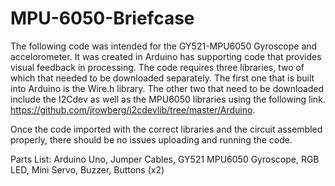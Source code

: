 # MPU-6050-Briefcase
The following code was intended for the GY521-MPU6050 Gyroscope and accelorometer. It was created in Arduino has supporting code that
provides visual feedback in processing. The code requires three libraries, two of which that needed to be downloaded separately. The 
first one that is built into Arduino is the Wire.h library. The other two that need to be downloaded include the I2Cdev as well as the 
MPU6050 libraries using the following link. https://github.com/jrowberg/i2cdevlib/tree/master/Arduino.

Once the code imported with the correct libraries and the circuit assembled properly, there should be no issues uploading and running the
code.

Parts List:
Arduino Uno, 
Jumper Cables,
GY521 MPU6050 Gyroscope,
RGB LED,
Mini Servo,
Buzzer,
Buttons (x2)
